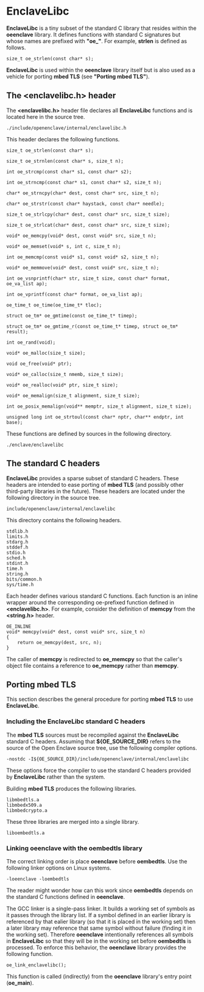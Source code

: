 EnclaveLibc
===========

**EnclaveLibc** is a tiny subset of the standard C library that resides within
the **oeenclave** library. It defines functions with standard C signatures but 
whose names are prefixed with **"oe\_"**. For example, **strlen** is defined as 
follows.

```
size_t oe_strlen(const char* s);
```

**EnclaveLibc** is used within the **oeenclave** library itself but is also
used as a vehicle for porting **mbed TLS** (see **"Porting mbed TLS"**).

The <enclavelibc.h> header
--------------------------

The **<enclavelibc.h>** header file declares all **EnclaveLibc** functions and
is located here in the source tree.

```
./include/openenclave/internal/enclavelibc.h
```

This header declares the following functions.

```
size_t oe_strlen(const char* s);

size_t oe_strnlen(const char* s, size_t n);

int oe_strcmp(const char* s1, const char* s2);

int oe_strncmp(const char* s1, const char* s2, size_t n);

char* oe_strncpy(char* dest, const char* src, size_t n);

char* oe_strstr(const char* haystack, const char* needle);

size_t oe_strlcpy(char* dest, const char* src, size_t size);

size_t oe_strlcat(char* dest, const char* src, size_t size);

void* oe_memcpy(void* dest, const void* src, size_t n);

void* oe_memset(void* s, int c, size_t n);

int oe_memcmp(const void* s1, const void* s2, size_t n);

void* oe_memmove(void* dest, const void* src, size_t n);

int oe_vsnprintf(char* str, size_t size, const char* format, oe_va_list ap);

int oe_vprintf(const char* format, oe_va_list ap);

oe_time_t oe_time(oe_time_t* tloc);

struct oe_tm* oe_gmtime(const oe_time_t* timep);

struct oe_tm* oe_gmtime_r(const oe_time_t* timep, struct oe_tm* result);

int oe_rand(void);

void* oe_malloc(size_t size);

void oe_free(void* ptr);

void* oe_calloc(size_t nmemb, size_t size);

void* oe_realloc(void* ptr, size_t size);

void* oe_memalign(size_t alignment, size_t size);

int oe_posix_memalign(void** memptr, size_t alignment, size_t size);

unsigned long int oe_strtoul(const char* nptr, char** endptr, int base);
```

These functions are defined by sources in the following directory.

```
./enclave/enclavelibc
```

The standard C headers
----------------------

**EnclaveLibc** provides a sparse subset of standard C headers. These headers
are intended to ease porting of **mbed TLS** (and possibly other third-party
libraries in the future). These headers are located under the following 
directory in the source tree.

```
include/openenclave/internal/enclavelibc
```

This directory contains the following headers.

```
stdlib.h
limits.h
stdarg.h
stddef.h
stdio.h
sched.h
stdint.h
time.h
string.h
bits/common.h
sys/time.h
```

Each header defines various standard C functions. Each function is an 
inline wrapper around the corresponding oe-prefixed function defined in 
**<enclavelibc.h>**. For example, consider the definition of **memcpy** from
the **<string.h>** header.

```
OE_INLINE
void* memcpy(void* dest, const void* src, size_t n)
{
    return oe_memcpy(dest, src, n);
}

```

The caller of **memcpy** is redirected to **oe\_memcpy** so that the caller's
object file contains a reference to **oe\_memcpy** rather than **memcpy**.

Porting mbed TLS
----------------

This section describes the general procedure for porting **mbed TLS** to use
**EnclaveLibc**.

### Including the EnclaveLibc standard C headers

The **mbed TLS** sources must be recompiled against the **EnclaveLibc** 
standard C headers. Assuming that **${OE\_SOURCE\_DIR}** refers to the source 
of the Open Enclave source tree, use the following compiler options.

```
-nostdc -I${OE_SOURCE_DIR}/include/openenclave/internal/enclavelibc
```

These options force the compiler to use the standard C headers provided by
**EnclaveLibc** rather than the system.

Building **mbed TLS** produces the following libraries.

```
libmbedtls.a
libmbedx509.a
libmbedcrypto.a
```

These three libraries are merged into a single library.

```
liboembedtls.a
```

### Linking **oeenclave** with the **oembedtls** library

The correct linking order is place **oeenclave** before **oembedtls**. Use the 
following linker options on Linux systems.

```
-loeenclave -loembedtls
```

The reader might wonder how can this work since **oembedtls** depends on the 
standard C functions defined in **oeenclave**.

The GCC linker is a single-pass linker. It builds a working set of symbols as 
it passes through the library list. If a symbol defined in an earlier library
is referenced by that ealier library (so that it is placed in the working set)
then a later library may reference that same symbol without failure (finding 
it in the working set). Therefore **oeenclave** intentionally references all 
symbols in **EnclaveLibc** so that they will be in the working set before 
**oembedtls** is processed.  To enforce this behavior, the **oeenclave** 
library provides the following function.

```
oe_link_enclavelibc();
```

This function is called (indirectly) from the **oeenclave** library's entry
point (**oe\_main**).

